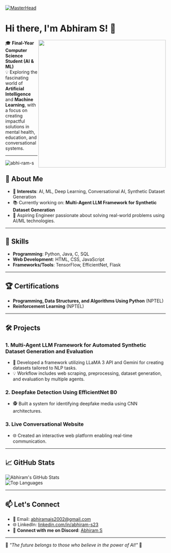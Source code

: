[![MasterHead](https://user-images.githubusercontent.com/74038190/212750155-3ceddfbd-19d3-40a3-87af-8d329c8323c4.gif)](https://abhi-ram-s.io)
<h1 align="centre"> Hi there, I'm Abhiram S! 👋</h1>  <img align="right" src="https://user-images.githubusercontent.com/74038190/212284158-e840e285-664b-44d7-b79b-e264b5e54825.gif" width="400">


🎓 **Final-Year Computer Science Student (AI & ML)**  
💡 Exploring the fascinating world of **Artificial Intelligence** and **Machine Learning**, with a focus on creating impactful solutions in mental health, education, and conversational systems.  

---

<p align="left"> <img src="https://komarev.com/ghpvc/?username=abhi-ram-s&label=Profile%20views&color=0e75b6&style=flat" alt="abhi-ram-s " /> </p>

## 🌟 About Me  
- 🧠 **Interests**: AI, ML, Deep Learning, Conversational AI, Synthetic Dataset Generation  
- 📚 Currently working on: **Multi-Agent LLM Framework for Synthetic Dataset Generation**  
- 🎯 Aspiring Engineer passionate about solving real-world problems using AI/ML technologies.  
---


## 🔧 Skills  
- **Programming**: Python, Java, C, SQL  
- **Web Development**: HTML, CSS, JavaScript  
- **Frameworks/Tools**: TensorFlow, EfficientNet, Flask  

---

## 🏆 Certifications  
- **Programming, Data Structures, and Algorithms Using Python** (NPTEL)  
- **Reinforcement Learning** (NPTEL)  

---

## 🛠️ Projects  
### **1. Multi-Agent LLM Framework for Automated Synthetic Dataset Generation and Evaluation**  
- 🚀 Developed a framework utilizing LLaMA 3 API and Gemini for creating datasets tailored to NLP tasks.  
- 💡 Workflow includes web scraping, preprocessing, dataset generation, and evaluation by multiple agents.  

### **2. Deepfake Detection Using EfficientNet B0**  
- 🕵️ Built a system for identifying deepfake media using CNN architectures.  

### **3. Live Conversational Website**  
- 🌐 Created an interactive web platform enabling real-time communication.  

---

## 📈 GitHub Stats  
![Abhiram's GitHub Stats](https://github-readme-stats.vercel.app/api?username=abhi-ram-s&show_icons=true&theme=radical)  
![Top Languages](https://github-readme-stats.vercel.app/api/top-langs/?username=abhi-ram-s&layout=compact&theme=radical)  

---

## 📫 Let's Connect  
- 📧 Email: [abhiramais2002@gmail.com](mailto:abhiramais2002@gmail.com)  
- 🌐 LinkedIn: [linkedin.com/in/abhiram-s23](https://linkedin.com/in/abhiram-s23)
- 🤖 **Connect with me on Discord**: [Abhiram S](https://discordapp.com/users/962567135383658606)



---

🌟 *"The future belongs to those who believe in the power of AI!"* 🚀  
